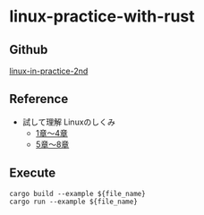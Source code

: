 # linux-practice-with-rust

## Github

[linux-in-practice-2nd](https://github.com/satoru-takeuchi/linux-in-practice-2nd)

## Reference

* 試して理解 Linuxのしくみ
  * [1章〜4章](https://zenn.dev/elvis/scraps/9ddd9a012c1621)
  * [5章〜8章](https://zenn.dev/elvis/scraps/3a022eafa4cb8b)

## Execute

```test
cargo build --example ${file_name}
cargo run --example ${file_name}
```
